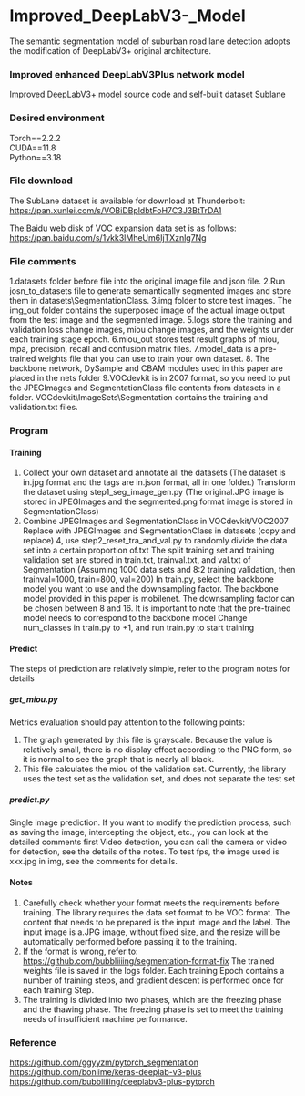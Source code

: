 # Improved_DeepLabV3-_Model
 The semantic segmentation model of suburban road lane detection adopts the modification of DeepLabV3+ original architecture.
### Improved enhanced DeepLabV3Plus network model
Improved DeepLabV3+ model source code and self-built dataset Sublane

### Desired environment
Torch==2.2.2  
CUDA==11.8  
Python==3.18   

### File download

The SubLane dataset is available for download at Thunderbolt: 
https://pan.xunlei.com/s/VOBiDBpldbtFoH7C3J3BtTrDA1

The Baidu web disk of VOC expansion data set is as follows:  
https://pan.baidu.com/s/1vkk3lMheUm6IjTXznlg7Ng

### File comments

1.datasets folder before file into the original image file and json file. 
2.Run josn_to_datasets file to generate semantically segmented images and store them in datasets\SegmentationClass. 
3.img folder to store test images. The img_out folder contains the superposed image of the actual image output from the test image and the segmented image. 
5.logs store the training and validation loss change images, miou change images, and the weights under each training stage epoch. 
6.miou_out stores test result graphs of miou, mpa, precision, recall and confusion matrix files. 
7.model_data is a pre-trained weights file that you can use to train your own dataset. 
8. The backbone network, DySample and CBAM modules used in this paper are placed in the nets folder 
9.VOCdevkit is in 2007 format, so you need to put the JPEGImages and SegmentationClass file contents from datasets in a folder. VOCdevkit\ImageSets\Segmentation contains the training and validation.txt files.

### Program
#### Training
1. Collect your own dataset and annotate all the datasets
(The dataset is in.jpg format and the tags are in.json format, all in one folder.)
Transform the dataset using step1_seg_image_gen.py
(The original.JPG image is stored in JPEGImages and the segmented.png format image is stored in SegmentationClass)
3. Combine JPEGImages and SegmentationClass in VOCdevkit/VOC2007
Replace with JPEGImages and SegmentationClass in datasets (copy and replace)
4, use step2_reset_tra_and_val.py to randomly divide the data set into a certain proportion of.txt
The split training set and training validation set are stored in train.txt, trainval.txt, and val.txt of Segmentation
(Assuming 1000 data sets and 8:2 training validation, then trainval=1000, train=800, val=200)
In train.py, select the backbone model you want to use and the downsampling factor.
The backbone model provided in this paper is mobilenet. The downsampling factor can be chosen between 8 and 16.
It is important to note that the pre-trained model needs to correspond to the backbone model
Change num_classes in train.py to +1, and run train.py to start training

#### Predict
The steps of prediction are relatively simple, refer to the program notes for details
##### get_miou.py  
Metrics evaluation should pay attention to the following points:
1. The graph generated by this file is grayscale. Because the value is relatively small, there is no display effect according to the PNG form, so it is normal to see the graph that is nearly all black.
2. This file calculates the miou of the validation set. Currently, the library uses the test set as the validation set, and does not separate the test set
##### predict.py  
Single image prediction. If you want to modify the prediction process, such as saving the image, intercepting the object, etc., you can look at the detailed comments first
Video detection, you can call the camera or video for detection, see the details of the notes.
To test fps, the image used is xxx.jpg in img, see the comments for details.
#### Notes
1. Carefully check whether your format meets the requirements before training. The library requires the data set format to be VOC format.
The content that needs to be prepared is the input image and the label. The input image is a.JPG image, without fixed size, and the resize will be automatically performed before passing it to the training.
2. If the format is wrong, refer to: https://github.com/bubbliiiing/segmentation-format-fix
The trained weights file is saved in the logs folder. Each training Epoch contains a number of training steps, and gradient descent is performed once for each training Step.
4. The training is divided into two phases, which are the freezing phase and the thawing phase. The freezing phase is set to meet the training needs of insufficient machine performance.

### Reference
https://github.com/ggyyzm/pytorch_segmentation  
https://github.com/bonlime/keras-deeplab-v3-plus  
https://github.com/bubbliiiing/deeplabv3-plus-pytorch
